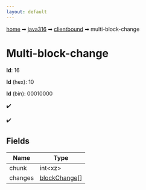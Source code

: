 ```yaml
---
layout: default
---
```


[home](/) ➡ [java316](/protocol/java316) ➡ [clientbound](/protocol/java316/clientbound) ➡ multi-block-change

# Multi-block-change

**Id**: 16

**Id** (hex): 10

**Id** (bin): 00010000

✔️

✔️

## Fields

Name | Type
---|---
chunk | int&lt;xz&gt;
changes | [blockChange](/protocol/java316/types/block-change)[]

